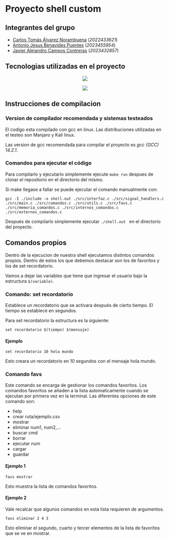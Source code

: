 

# Proyecto shell custom
## Integrantes del grupo
- [Carlos Tomás Álvarez Norambuena](https://github.com/Karantooo)  (*2022433621*)
- [Antonio  Jesus Benavides Puentes](https://github.com/AntoCreed777) (*2023455954*)
- [Javier Alejandro Campos Contreras](https://github.com/huebitoo) (*2023432857*)

## Tecnologias utilizadas en el proyecto
<p align="center">
  <a href="https://skillicons.dev">
    <img src="https://skillicons.dev/icons?i=git,github,vscode,bash,linux&perline=12" />
  </a>
</p>
<p align="center">
  <a href="https://skillicons.dev">
    <img src="https://skillicons.dev/icons?i=c&perline=12" />
  </a>
</p>


## Instrucciones de compilacion

### Version de compilador recomendada y sistemas testeados
El codigo esta compilado con gcc en linux. Las distribuciones utilizadas en el testeo son Manjaro y Kali linux. 

Las version de gcc recomendada para compilar el proyecto es *gcc (GCC) 14.2.1*. 
### Comandos para ejecutar el código 
Para compilarlo y ejecutarlo simplemente ejecute ```make run``` despues de clonar el repositorio en el directorio del mismo.

Si make llegase a fallar se puede ejecutar el comando manualmente con:

```gcc -I ./include -o shell.out ./src/interfaz.c ./src/signal_handlers.c ./src/main.c ./src/comandos.c ./src/utils.c ./src/favs.c ./src/memoria_comandos.c ./src/internos_comandos.c ./src/externos_comandos.c```

Después de compilarlo simplemente ejecutar ```./shell.out ``` en el directorio del proyecto.

## Comandos propios
Dentro de la ejecucion de nuestra shell ejecutamos distintos comandos propios. Dentro de estos los que debemos destacar son los de favoritos y los de set recordatorio.

Vamos a dejar las variables que tiene que ingresar el usuario bajo la estructura ```$(variable)```.

### Comando: set recordatorio
Establece un recordatorio que se activara después de cierto tiempo. El tiempo se establece en segundos.

Para set recordatorio la estructura es la siguiente:

```set recordatorio $(tiempo) $(mensaje)```
#### Ejemplo
```set recordatorio 10 hola mundo```

Esto creara un recordatorio en 10 segundos con el mensaje hola mundo.


### Comando favs

Este comando se encarga de gestionar los comandos favoritos. Los comandos favoritos se añaden a la lista automaticamente cuando se ejecutan por primera vez en la terminal. Las diferentes opciones de este comando son:

 - help 
 - crear  ruta/ejemplo.csv
 - mostrar
 - eliminar num1, num2,...
 - buscar cmd
 - borrar
 - ejecutar num
 - cargar
 - guardar

 #### Ejemplo 1

```favs mostrar```

Esto muestra la lista de comandos favoritos.

 #### Ejemplo 2
 Vale recalcar que algunos comandos en esta lista requieren de argumentos.

```favs eliminar 2 4 3```

Esto eliminar el segundo, cuarto y tercer elementos de la lista de favoritos que se ve en mostrar.



